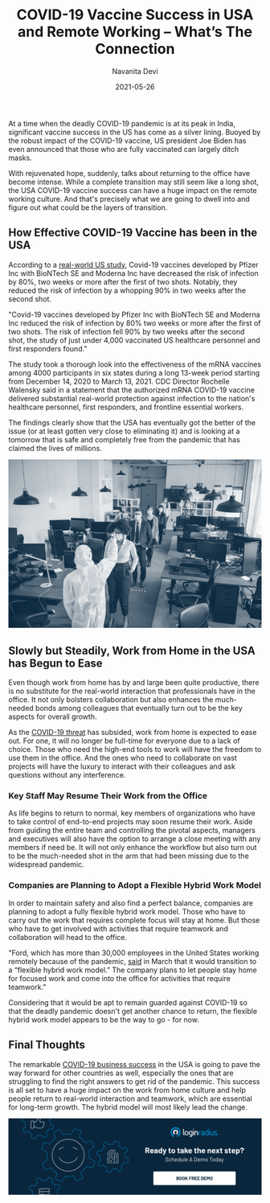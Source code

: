 ﻿---
title: "COVID-19 Vaccine Success in USA and Remote Working – What’s The Connection"
date: "2021-05-26"
coverImage: "COVID-vaccines-for-remote-culture.jpg"
category: ["loginradius"]
featured: false 
author: "Navanita Devi"
description: "With rejuvenated hope, suddenly, talks about returning to the office have become intense. While a complete transition may still seem like a long shot, the USA COVID-19 vaccine success can have a huge impact on the remote working culture. Let’s find out how!"
metadescription: "Find out how USA’s success with COVID-19 vaccine is helping professionals to get back to office. This success is all set to have a huge impact on the WFM culture."
metatitle: "How USA COVID-19 Vaccine Success can Impact the Remote Working Culture"
---

At a time when the deadly COVID-19 pandemic is at its peak in India, significant vaccine success in the US has come as a silver lining. Buoyed by the robust impact of the COVID-19 vaccine, US president Joe Biden has even announced that those who are fully vaccinated can largely ditch masks.

  

With rejuvenated hope, suddenly, talks about returning to the office have become intense. While a complete transition may still seem like a long shot, the USA COVID-19 vaccine success can have a huge impact on the remote working culture. And that's precisely what we are going to dwell into and figure out what could be the layers of transition.

## How Effective COVID-19 Vaccine has been in the USA

According to a [real-world US study](https://www.livemint.com/news/world/pfizer-moderna-covid-19-vaccines-highly-effective-after-first-shot-in-real-world-use-study-11617066864734.html), Covid-19 vaccines developed by Pfizer Inc with BioNTech SE and Moderna Inc have decreased the risk of infection by 80%, two weeks or more after the first of two shots. Notably, they reduced the risk of infection by a whopping 90% in two weeks after the second shot.

  

"Covid-19 vaccines developed by Pfizer Inc with BioNTech SE and Moderna Inc reduced the risk of infection by 80% two weeks or more after the first of two shots. The risk of infection fell 90% by two weeks after the second shot, the study of just under 4,000 vaccinated US healthcare personnel and first responders found."

  

The study took a thorough look into the effectiveness of the mRNA vaccines among 4000 participants in six states during a long 13-week period starting from December 14, 2020 to March 13, 2021. CDC Director Rochelle Walensky said in a statement that the authorized mRNA COVID-19 vaccine delivered substantial real-world protection against infection to the nation's healthcare personnel, first responders, and frontline essential workers.

  

The findings clearly show that the USA has eventually got the better of the issue (or at least gotten very close to eliminating it) and is looking at a tomorrow that is safe and completely free from the pandemic that has claimed the lives of millions.

![book-a-demo-Consultation](remot-working-in-covid.jpg)
## Slowly but Steadily, Work from Home in the USA has Begun to Ease

Even though work from home has by and large been quite productive, there is no substitute for the real-world interaction that professionals have in the office. It not only bolsters collaboration but also enhances the much-needed bonds among colleagues that eventually turn out to be the key aspects for overall growth.

  

As the [COVID-19 threat](https://www.loginradius.com/blog/start-with-identity/2020/05/cyber-threats-business-risk-covid-19/) has subsided, work from home is expected to ease out. For one, it will no longer be full-time for everyone due to a lack of choice. Those who need the high-end tools to work will have the freedom to use them in the office. And the ones who need to collaborate on vast projects will have the luxury to interact with their colleagues and ask questions without any interference.

### Key Staff May Resume Their Work from the Office

As life begins to return to normal, key members of organizations who have to take control of end-to-end projects may soon resume their work. Aside from guiding the entire team and controlling the pivotal aspects, managers and executives will also have the option to arrange a close meeting with any members if need be. It will not only enhance the workflow but also turn out to be the much-needed shot in the arm that had been missing due to the widespread pandemic.

### Companies are Planning to Adopt a Flexible Hybrid Work Model

In order to maintain safety and also find a perfect balance, companies are planning to adopt a fully flexible hybrid work model. Those who have to carry out the work that requires complete focus will stay at home. But those who have to get involved with activities that require teamwork and collaboration will head to the office.

  

"Ford, which has more than 30,000 employees in the United States working remotely because of the pandemic, [said](https://www.nytimes.com/2021/04/05/business/office-workers-return-dates.html) in March that it would transition to a “flexible hybrid work model.” The company plans to let people stay home for focused work and come into the office for activities that require teamwork."

  

Considering that it would be apt to remain guarded against COVID-19 so that the deadly pandemic doesn't get another chance to return, the flexible hybrid work model appears to be the way to go - for now.

  

## Final Thoughts

The remarkable [COVID-19 business success](https://www.loginradius.com/blog/fuel/2021/03/how-to-make-businesses-marketing-plans-after-coronavirus/) in the USA is going to pave the way forward for other countries as well, especially the ones that are struggling to find the right answers to get rid of the pandemic. This success is all set to have a huge impact on the work from home culture and help people return to real-world interaction and teamwork, which are essential for long-term growth. The hybrid model will most likely lead the change.


[![book-a-demo-Consultation](../../assets/book-a-demo-loginradius.png)](https://www.loginradius.com/book-a-demo/)

